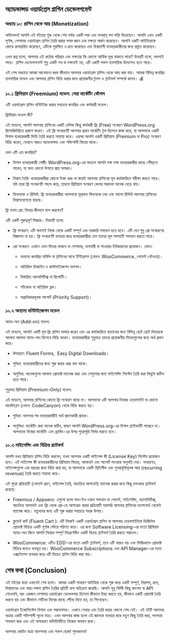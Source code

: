 অ্যাডভান্সড ওয়ার্ডপ্রেস প্লাগিন ডেভেলপমেন্ট
--------------------------------------------
### অধ্যায় ১০: প্লাগিন থেকে আয় (Monetization)


অভিনন্দন! আপনি এই বইয়ের শুরু থেকে শেষ পর্যন্ত একটি লম্বা এবং ফলপ্রসূ পথ পাড়ি দিয়েছেন। আপনি এখন একটি পূর্ণাঙ্গ, পেশাদার ওয়ার্ডপ্রেস প্লাগিন তৈরি করার সমস্ত জ্ঞান এবং দক্ষতা অর্জন করেছেন। আপনি একটি আইডিয়াকে কোডে রূপান্তরিত করেছেন, এটিকে সুরক্ষিত ও দ্রুত করেছেন এবং বিশ্বব্যাপী ব্যবহারকারীদের জন্য প্রস্তুত করেছেন।

এখন প্রশ্ন হলো, আপনার এই কঠোর পরিশ্রম এবং দক্ষতার কি কোনো আর্থিক মূল্য থাকতে পারে? উত্তরটি হলো, অবশ্যই পারে। প্লাগিন ডেভেলপমেন্ট শুধু একটি শখ বা দক্ষতাই নয়, এটি একটি সফল ব্যবসায়িক উদ্যোগও হতে পারে।

এই শেষ অধ্যায়ে আমরা আলোচনা করব কীভাবে আপনার ওয়ার্ডপ্রেস প্লাগিন থেকে আয় করা যায়। আমরা বিভিন্ন জনপ্রিয় ব্যবসায়িক মডেল এবং আপনার প্লাগিন বিক্রি করার জন্য প্রয়োজনীয় টুলস ও প্ল্যাটফর্ম সম্পর্কে জানব। 💰

### **১০.১ ফ্রিমিয়াম (Freemium) মডেল: সেরা মার্কেটিং কৌশল**

এটি ওয়ার্ডপ্রেস প্লাগিন মনিটাইজ করার সবচেয়ে জনপ্রিয় এবং কার্যকরী মডেল।

ফ্রিমিয়াম মডেল কী?

এই মডেলে, আপনি আপনার প্লাগিনের একটি বেসিক কিন্তু কার্যকরী ফ্রি (Free) সংস্করণ WordPress.org রিপোজিটরিতে প্রকাশ করেন। এই ফ্রি সংস্করণটি আপনার প্রধান মার্কেটিং টুল হিসেবে কাজ করে, যা আপনাকে একটি বিশাল ব্যবহারকারী ভিত্তি তৈরি করতে সাহায্য করে। এরপর আপনি একটি প্রিমিয়াম (Premium বা Pro) সংস্করণ বিক্রি করেন, যেখানে আরও অ্যাডভান্সড এবং শক্তিশালী ফিচার থাকে।

কেন এটি এত জনপ্রিয়?

*   বিশাল ব্যবহারকারী গোষ্ঠী: WordPress.org-এর মাধ্যমে আপনি লক্ষ লক্ষ ব্যবহারকারীর কাছে পৌঁছাতে পারেন, যা অন্য কোনো উপায়ে প্রায় অসম্ভব।

*   বিশ্বাস তৈরি: ব্যবহারকারীরা কোনো টাকা খরচ না করেই আপনার প্লাগিনের মূল কার্যকারিতা পরীক্ষা করতে পারে। যদি তারা ফ্রি সংস্করণটি পছন্দ করে, তাহলে প্রিমিয়াম সংস্করণ কেনার সম্ভাবনা অনেক বেড়ে যায়।

*   ফিডব্যাক ও রিভিউ: ফ্রি ব্যবহারকারীরা আপনাকে মূল্যবান ফিডব্যাক দেয় এবং ভালো রিভিউ আপনার প্লাগিনের বিশ্বাসযোগ্যতা বাড়ায়।


ফ্রি বনাম প্রো: ফিচার কীভাবে ভাগ করবেন?

এটি একটি গুরুত্বপূর্ণ সিদ্ধান্ত। নিয়মটি হলো:

*   ফ্রি সংস্করণ: এটি অবশ্যই নিজে থেকে একটি সম্পূর্ণ এবং দরকারি সমাধান হতে হবে। এটি যেন শুধু প্রো সংস্করণের বিজ্ঞাপন না হয়। ফ্রি সংস্করণটি ব্যবহার করে ব্যবহারকারীরা যেন তাদের মূল সমস্যাটি সমাধান করতে পারে।

*   প্রো সংস্করণ: এখানে এমন ফিচার থাকবে যা পেশাদার, ব্যবসায়ী বা পাওয়ার-ইউজারদের প্রয়োজন। যেমন:

    *   অন্যান্য জনপ্রিয় সার্ভিস বা প্লাগিনের সাথে ইন্টিগ্রেশন (যেমন: WooCommerce, পেমেন্ট গেটওয়ে)।

    *   অতিরিক্ত ডিজাইন ও কাস্টমাইজেশন অপশন।

    *   বিস্তারিত অ্যানালিটিক্স বা রিপোর্টিং।

    *   শর্টকোড বা অতিরিক্ত ব্লক।

    *   অগ্রাধিকারমূলক সাপোর্ট (Priority Support)।


### **১০.২ অন্যান্য মনিটাইজেশন মডেল**

অ্যাড-অন (Add-on) মডেল:

এই মডেলে, আপনি একটি মূল ফ্রি প্লাগিন অফার করেন এবং এর কার্যকারিতা বাড়ানোর জন্য বিভিন্ন ছোট ছোট ফিচারকে আলাদা আলাদা অ্যাড-অন হিসেবে বিক্রি করেন। ব্যবহারকারীরা শুধুমাত্র তাদের প্রয়োজনীয় ফিচারগুলোর জন্য অর্থ প্রদান করে।

*   উদাহরণ: Fluent Forms,  Easy Digital Downloads।

*   সুবিধা: ব্যবহারকারীদের জন্য শুরু করার খরচ কম থাকে।

*   অসুবিধা: অনেকগুলো আলাদা প্রোডাক্ট ম্যানেজ করা এবং সেগুলোর জন্য লাইসেন্সিং সিস্টেম তৈরি করা কিছুটা জটিল হতে পারে।


শুধুমাত্র প্রিমিয়াম (Premium-Only) মডেল:

এই মডেলে, আপনার প্লাগিনের কোনো ফ্রি সংস্করণ থাকে না। আপনাকে এটি আপনার নিজের ওয়েবসাইট বা কোনো মার্কেটপ্লেস (যেমন: CodeCanyon) থেকে বিক্রি করতে হয়।

*   সুবিধা: আপনার সব ব্যবহারকারীই অর্থ প্রদানকারী গ্রাহক।

*   অসুবিধা: মার্কেটিং করা অনেক কঠিন, কারণ আপনি WordPress.org-এর বিশাল প্ল্যাটফর্মটি পাচ্ছেন না। আপনাকে নিজের মার্কেটিং এবং ব্র্যান্ডিং-এর উপর পুরোপুরি নির্ভর করতে হবে।


### ১০.৩ লাইসেন্সিং এবং বিক্রির প্ল্যাটফর্ম

আপনি যখন প্রিমিয়াম প্লাগিন বিক্রি করবেন, তখন আপনার একটি লাইসেন্স কী (License Key) সিস্টেম প্রয়োজন হবে। এই লাইসেন্স কী ব্যবহারকারীদের প্রিমিয়াম ফিচার, আপডেট এবং সাপোর্ট পাওয়ার অনুমতি দেয়। সাধারণত, লাইসেন্সগুলো এক বছরের জন্য বিক্রি করা হয়, যা আপনাকে একটি স্থিতিশীল এবং পুনরাবৃত্তিমূলক আয় (recurring revenue) তৈরি করতে সাহায্য করে।

এই পুরো প্রক্রিয়াটি (পেমেন্ট গ্রহণ, লাইসেন্স তৈরি, স্বয়ংক্রিয় আপডেট) ম্যানেজ করার জন্য কিছু চমৎকার প্ল্যাটফর্ম রয়েছে:

*   Freemius / Appsero: এগুলো হলো অল-ইন-ওয়ান সমাধান যা পেমেন্ট, লাইসেন্সিং, অ্যানালিটিক্স, স্বয়ংক্রিয় আপডেট এবং ফ্রি থেকে প্রো-তে আপগ্রেড করার প্রক্রিয়াটি সরাসরি আপনার প্লাগিনের ড্যাশবোর্ড থেকেই ম্যানেজ করে। নতুনদের জন্য এটি শুরু করার সবচেয়ে সহজ উপায়।

*   ফ্লুয়েন্ট কার্ট (Fluent Cart ): এটি নিজেই একটি ওয়ার্ডপ্রেস প্লাগিন যা আপনার ওয়েবসাইটকে ডিজিটাল প্রোডাক্ট বিক্রির একটি পূর্ণাঙ্গ স্টোরে পরিণত করে। এর জন্য Software Licensing-এর মতো প্রিমিয়াম অ্যাড-অন কিনে আপনি নিজের সম্পূর্ণ নিয়ন্ত্রণাধীন একটি বিক্রয় প্ল্যাটফর্ম তৈরি করতে পারবেন।

*   WooCommerce: এটিও EDD-এর মতো একটি প্ল্যাটফর্ম, তবে এটি আরও বড় এবং ফিজিক্যাল প্রোডাক্ট বিক্রির জন্যও ব্যবহৃত হয়। WooCommerce Subscriptions এবং API Manager-এর মতো এক্সটেনশন ব্যবহার করে এটি দিয়েও প্লাগিন বিক্রি করা যায়।


শেষ কথা (Conclusion)
--------------------

এই বইয়ের যাত্রা এখানেই শেষ হলো। আমরা একটি সাধারণ আইডিয়া থেকে শুরু করে একটি সম্পূর্ণ, নিরাপদ, দ্রুত, বিশ্বমানের এবং আয়-সক্ষম প্লাগিন তৈরির প্রতিটি ধাপ অতিক্রম করেছি। আপনি শুধু নির্দিষ্ট কিছু ফাংশন বা API শেখেননি, বরং একজন পেশাদার ওয়ার্ডপ্রেস ডেভেলপার হিসেবে কীভাবে চিন্তা করতে হয়, কীভাবে একটি প্রোডাক্ট তৈরি করতে হয় এবং কীভাবে সেটিকে বিশ্বের কাছে পৌঁছে দিতে হয়, তা শিখেছেন।

ওয়ার্ডপ্রেস ইকোসিস্টেম বিশাল এবং সম্ভাবনাময়। এখানে শেখার এবং তৈরি করার কোনো শেষ নেই। এই বইটি আপনার যাত্রার একটি শক্তিশালী সূচনা মাত্র। এখন আপনার কাজ হলো এই জ্ঞানকে ব্যবহার করে নতুন কিছু তৈরি করা, সমস্যার সমাধান করা এবং এই অসাধারণ কমিউনিটিতে নিজের অবদান রাখা।

আপনার কোডিং যাত্রা আনন্দময় এবং সফল হোক! শুভকামনা!